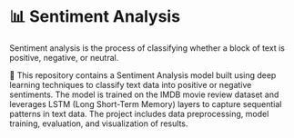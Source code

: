 # :bar_chart: Sentiment Analysis
 Sentiment analysis is the process of classifying whether a block of text is positive, negative, or neutral. 

:open_file_folder: This repository contains a Sentiment Analysis model built using deep learning techniques to classify text data into positive or negative sentiments. The model is trained on the IMDB movie review dataset and leverages LSTM (Long Short-Term Memory) layers to capture sequential patterns in text data. The project includes data preprocessing, model training, evaluation, and visualization of results.
